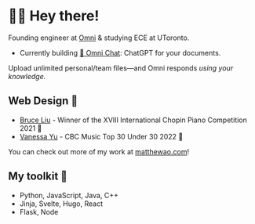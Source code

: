 # 👋🏼 Hey there! 
Founding engineer at [Omni](https://omnilabs.ai/) & studying ECE at UToronto. 

- Currently building [💬 Omni Chat](https://omnilabs.ai/chat): ChatGPT for your documents. 

Upload unlimited personal/team files—and Omni responds *using your knowledge.* 

## Web Design 🎨

- [Bruce Liu](https://bruceliu.matthewao.com) - Winner of the XVIII International
Chopin Piano Competition 2021 🎹
- [Vanessa Yu](https://vanessayu.com) - CBC Music Top 30 Under 30 2022 🎹

You can check out more of my work at [matthewao.com](https://matthewao.com)!

## My toolkit 🧰

- Python, JavaScript, Java, C++
- Jinja, Svelte, Hugo, React
- Flask, Node
